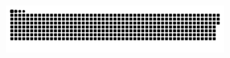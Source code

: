 <div align="center">
  
 ![snake gif](https://github.com/yngirz/yngirz/blob/output/github-snake-dark.svg)
</div>
